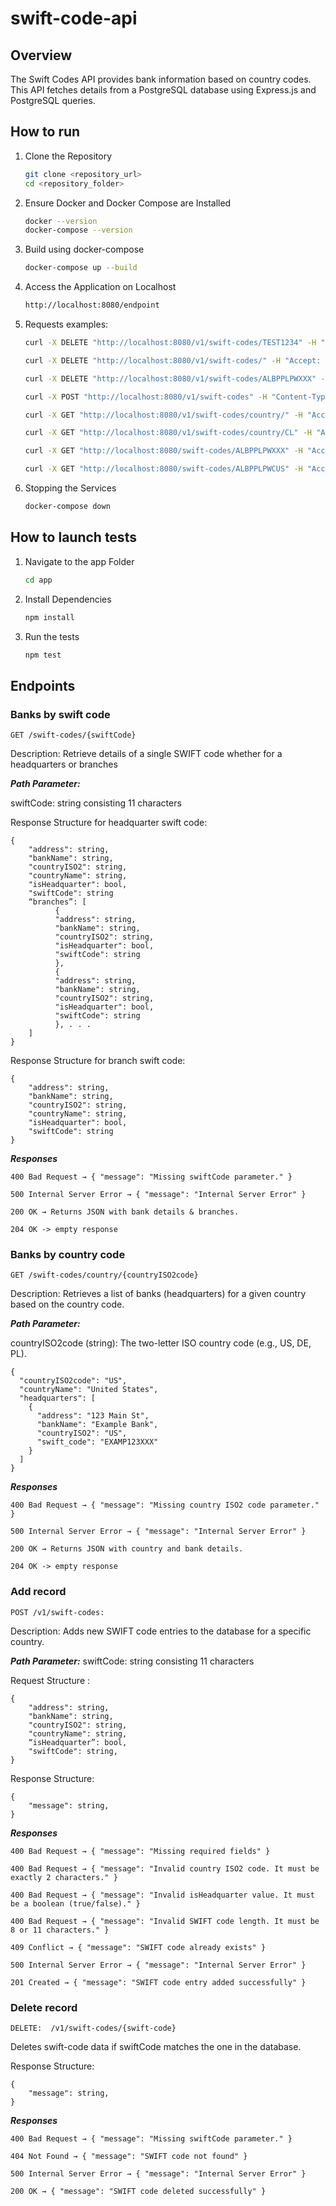 # swift-code-api

## Overview
The Swift Codes API provides bank information based on country codes. This API fetches details from a PostgreSQL database using Express.js and PostgreSQL queries.

## How to run

1. Clone the Repository
   ```bash
   git clone <repository_url>
   cd <repository_folder>
   ```
2. Ensure Docker and Docker Compose are Installed
   ```bash
   docker --version
   docker-compose --version
   ```
3. Build using docker-compose
   ```bash
   docker-compose up --build
   ```
4. Access the Application on Localhost
   ```bash
   http://localhost:8080/endpoint
   ```
5. Requests examples:
   
   ```bash
   curl -X DELETE "http://localhost:8080/v1/swift-codes/TEST1234" -H "Accept: application/json"
   ```
   ```bash
   curl -X DELETE "http://localhost:8080/v1/swift-codes/" -H "Accept: application/json"
   ```
   ```bash
   curl -X DELETE "http://localhost:8080/v1/swift-codes/ALBPPLPWXXX" -H "Accept: application/json"
   ```
   ```bash
   curl -X POST "http://localhost:8080/v1/swift-codes" -H "Content-Type: application/json" -d "{\"address\":\"123 Bank Street\",\"bankName\":\"Sample                  Bank\",\"countryISO2\":\"US\",\"countryName\":\"United States\",\"isHeadquarter\":true,\"swiftCode\":\"BANKUS33\"}"
   ```

   ```bash
   curl -X GET "http://localhost:8080/v1/swift-codes/country/" -H "Accept: application/json"
   ```
   ```bash
   curl -X GET "http://localhost:8080/v1/swift-codes/country/CL" -H "Accept: application/json"
   ```
   ```bash
   curl -X GET "http://localhost:8080/swift-codes/ALBPPLPWXXX" -H "Accept: application/json"
   ```
   ```bash
   curl -X GET "http://localhost:8080/swift-codes/ALBPPLPWCUS" -H "Accept: application/json"
   ```




   
7. Stopping the Services
   ```bash
   docker-compose down
   ```
   
## How to launch tests
1. Navigate to the app Folder
   ```bash
   cd app
   ```
2. Install Dependencies
   ```bash
   npm install
   ```
3. Run the tests
   ```bash
   npm test
   ```

## Endpoints

### Banks by swift code

```
GET /swift-codes/{swiftCode}
```
Description: Retrieve details of a single SWIFT code whether for a headquarters or branches  

***Path Parameter:***

swiftCode: string consisting 11 characters

Response Structure for headquarter swift code:
```
{
    "address": string,
    "bankName": string,
    "countryISO2": string,
    "countryName": string,
    "isHeadquarter": bool,
    "swiftCode": string
    “branches”: [
          {
          "address": string,
          "bankName": string,
          "countryISO2": string,
          "isHeadquarter": bool,
          "swiftCode": string
          },
          {
          "address": string,
          "bankName": string,
          "countryISO2": string,
          "isHeadquarter": bool,
          "swiftCode": string
          }, . . .
    ]
}
```



Response Structure for branch swift code: 
```
{
    "address": string,
    "bankName": string,
    "countryISO2": string,
    "countryName": string,
    "isHeadquarter": bool,
    "swiftCode": string
}
```

***Responses***
```
400 Bad Request → { "message": "Missing swiftCode parameter." }
```
```
500 Internal Server Error → { "message": "Internal Server Error" }
```
```
200 OK → Returns JSON with bank details & branches.
```
```
204 OK -> empty response
```


### Banks by country code 

```
GET /swift-codes/country/{countryISO2code}
```
Description: Retrieves a list of banks (headquarters) for a given country based on the country code.

 ***Path Parameter:***

countryISO2code (string): The two-letter ISO country code (e.g., US, DE, PL).


```
{
  "countryISO2code": "US",
  "countryName": "United States",
  "headquarters": [
    {
      "address": "123 Main St",
      "bankName": "Example Bank",
      "countryISO2": "US",
      "swift_code": "EXAMP123XXX"
    }
  ]
}
```
***Responses***
```
400 Bad Request → { "message": "Missing country ISO2 code parameter." }
```
```
500 Internal Server Error → { "message": "Internal Server Error" }
```
```
200 OK → Returns JSON with country and bank details.
```
```
204 OK -> empty response
```
### Add record

```
POST /v1/swift-codes:
```

 Description: Adds new SWIFT code entries to the database for a specific country.


***Path Parameter:***
swiftCode: string consisting 11 characters

Request Structure :

```
{
    "address": string,
    "bankName": string,
    "countryISO2": string,
    "countryName": string,
    “isHeadquarter”: bool,
    "swiftCode": string,
}
```

Response Structure: 

```
{
    "message": string,
}

```

***Responses***

```
400 Bad Request → { "message": "Missing required fields" }
```
```
400 Bad Request → { "message": "Invalid country ISO2 code. It must be exactly 2 characters." }
```
```
400 Bad Request → { "message": "Invalid isHeadquarter value. It must be a boolean (true/false)." }
```
```
400 Bad Request → { "message": "Invalid SWIFT code length. It must be 8 or 11 characters." }
```
```
409 Conflict → { "message": "SWIFT code already exists" }
```
```
500 Internal Server Error → { "message": "Internal Server Error" }
```
```
201 Created → { "message": "SWIFT code entry added successfully" }
```
### Delete record


```
DELETE:  /v1/swift-codes/{swift-code}
```

Deletes swift-code data if swiftCode matches the one in the database.

Response Structure: 

```
{
    "message": string,
}
```
***Responses***

```
400 Bad Request → { "message": "Missing swiftCode parameter." }
```
```
404 Not Found → { "message": "SWIFT code not found" }
```
```
500 Internal Server Error → { "message": "Internal Server Error" }
```
```
200 OK → { "message": "SWIFT code deleted successfully" }
```
